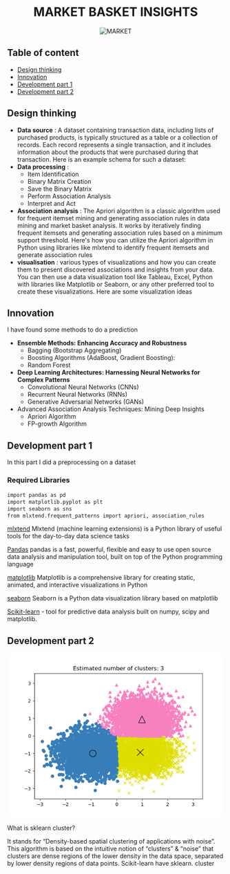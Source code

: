 <h1 align="center"> MARKET BASKET INSIGHTS </h1>

<p align="center">
<a>
    <img alt="MARKET" src="sources/giphy-mbi.gif">
 </a>
  </p>

## Table of content
- [Design thinking](#design-thinking)
- [Innovation](#innovation)
- [Development part 1](#development-part-1)
- [Development part 2](#development-part-2)

## Design thinking
- **Data source** : A dataset containing transaction data, including lists of purchased products, is typically structured as a table or a collection of records. Each record represents a single transaction, and it includes information about the products that were purchased during that transaction. Here is an example schema for such a dataset:
- **Data processing** :
   - Item Identification
   - Binary Matrix Creation
   - Save the Binary Matrix
   - Perform Association Analysis
   - Interpret and Act
- **Association analysis** : The Apriori algorithm is a classic algorithm used for frequent itemset mining and generating association rules in data mining and market basket analysis. It works by iteratively finding frequent itemsets and generating association rules based on a minimum support threshold. Here's how you can utilize the Apriori algorithm in Python using libraries like mlxtend to identify frequent itemsets and generate association
rules
- **visualisation** : various types of visualizations and how you can create them to present discovered associations and insights from your data. You can then use a data visualization tool like Tableau, Excel, Python with libraries like Matplotlib or Seaborn, or any other preferred tool to create these visualizations. Here are some visualization ideas

## Innovation

<p>I have found some methods to do a prediction</p>

- **Ensemble Methods: Enhancing Accuracy and Robustness**
   - Bagging (Bootstrap Aggregating)
   - Boosting Algorithms (AdaBoost, Gradient Boosting):
   - Random Forest
-  **Deep Learning Architectures: Harnessing Neural Networks for Complex
Patterns**
   - Convolutional Neural Networks (CNNs)
   - Recurrent Neural Networks (RNNs)
   - Generative Adversarial Networks (GANs)
- Advanced Association Analysis Techniques: Mining Deep Insights
   - Apriori Algorithm
   - FP-growth Algorithm
## Development part 1

<p>In this part I did a preprocessing on a dataset </p>

### Required Libraries 
```
import pandas as pd
import matplotlib.pyplot as plt
import seaborn as sns
from mlxtend.frequent_patterns import apriori, association_rules
```
[mlxtend](https://rasbt.github.io/mlxtend/) Mlxtend (machine learning extensions) is a Python library of useful tools for the day-to-day data science tasks

[Pandas](https://pandas.pydata.org/) pandas is a fast, powerful, flexible and easy to use open source data analysis and manipulation tool, built on top of the Python programming language

[matplotlib](https://matplotlib.org/) Matplotlib is a comprehensive library for creating static, animated, and interactive visualizations in Python

[seaborn](https://seaborn.pydata.org/) Seaborn is a Python data visualization library based on matplotlib

[Scikit-learn](https://github.com/scikit-learn/scikit-learn) - tool for predictive data analysis built on numpy, scipy and matplotlib.

## Development part 2

  <p align="left" width="100%">
    <img  src="/sources/cluster.png">
</p>

<p>
  What is sklearn cluster?
  
It stands for “Density-based spatial clustering of applications with noise”. This algorithm is based on the intuitive notion of “clusters” & “noise” that clusters are dense regions of the lower density in the data space, separated by lower density regions of data points. Scikit-learn have sklearn. cluster
</p>





